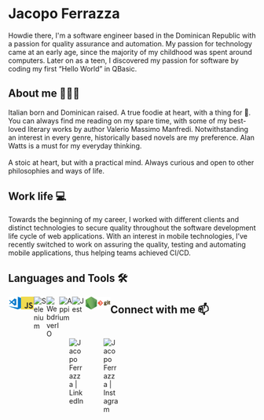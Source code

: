

# Jacopo Ferrazza

Howdie there, I'm a software engineer based in the Dominican Republic with a passion for quality assurance and automation.  My passion for technology came at an early age, since the majority of my childhood was spent around computers.  Later on as a teen, I discovered my passion for software by coding my first “Hello World” in QBasic.


## About me 👨🏻‍💻

Italian born and Dominican raised. A true foodie at heart, with a thing for 🍕.<br/> You can always find me reading on my spare time, with some of my best-loved literary works by author Valerio Massimo Manfredi. Notwithstanding an interest in every genre, historically based novels are my preference.  Alan Watts is a must for my everyday thinking.<br/><br/> A stoic at heart, but with a practical mind. Always curious and open to other philosophies and ways of life. 


## Work life 💻

Towards the beginning of my career, I worked with different clients and distinct technologies to secure quality throughout the software development life cycle of web applications. With an interest in mobile technologies, I’ve recently switched to work on assuring the quality, testing and automating mobile applications, thus helping teams achieved CI/CD.


## Languages and Tools 🛠

<img align="left" alt="Visual Studio Code" width="26px" src="https://raw.githubusercontent.com/github/explore/80688e429a7d4ef2fca1e82350fe8e3517d3494d/topics/visual-studio-code/visual-studio-code.png" />
<img align="left" alt="JavaScript" width="26px" src="https://raw.githubusercontent.com/github/explore/80688e429a7d4ef2fca1e82350fe8e3517d3494d/topics/javascript/javascript.png" />
<img align="left" alt="Selenium" width="26px" src="https://www.selenium.dev/images/selenium_logo_square_green.png" />
<img align="left" alt="WebdriverIO" width="26px" src="https://webdriver.io/img/webdriverio.png" />
<img align="left" alt="Appium" width="26px" src="https://unaqaenapuros.files.wordpress.com/2019/02/appium-and-perfecto.png?w=300&h=300" />
<img align="left" alt="Jest" width="26px" src="https://cdn.freebiesupply.com/logos/large/2x/jest-logo-png-transparent.png" />
<img align="left" alt="Node.js" width="26px" src="https://raw.githubusercontent.com/github/explore/80688e429a7d4ef2fca1e82350fe8e3517d3494d/topics/nodejs/nodejs.png" />
<img align="left" alt="Git" width="26px" src="https://raw.githubusercontent.com/github/explore/80688e429a7d4ef2fca1e82350fe8e3517d3494d/topics/git/git.png" />


## Connect with me 📫

<a href = "https://www.linkedin.com/in/jferrazza/"> 
<img align="left" alt="Jacopo Ferrazza | LinkedIn" width="30px" src="https://cdn.jsdelivr.net/npm/simple-icons@v3/icons/linkedin.svg" hspace="20" vspace="20"/>
</a>
<a href = "https://www.instagram.com/jacopoo_/" > 
<img align="left" alt="Jacopo Ferrazza | Instagram" width="30px" src="https://cdn.jsdelivr.net/npm/simple-icons@v3/icons/instagram.svg" hspace="20" vspace="20"/>
</a>



